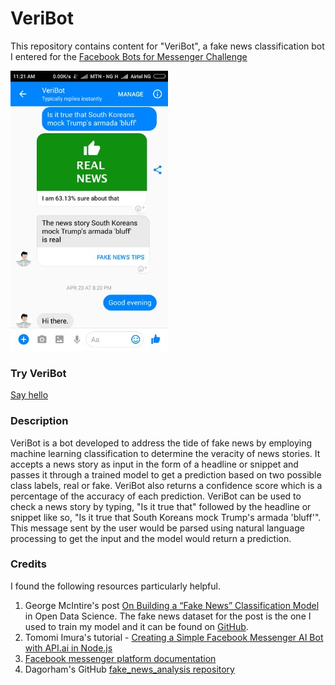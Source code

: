 VeriBot
======
This repository contains content for "VeriBot", a fake news classification bot I entered for the [Facebook Bots for Messenger Challenge]( https://messengerchallenge.splashthat.com/)

![VeriBot](screenshots/real.jpg "Real or Fake News")

### Try VeriBot
<a href="http://m.me/veribot" target="_blank">Say hello</a>

### Description
VeriBot is a bot developed to address the tide of fake news by employing machine learning classification to determine the veracity of news stories.
It accepts a news story as input in the form of a headline or snippet and passes it through a trained model to get a prediction based on two possible class labels, real or fake. VeriBot also returns a confidence score which is a percentage of the accuracy of each prediction.
VeriBot can be used to check a news story by typing, "Is it true that" followed by the headline or snippet like so, "Is it true that South Koreans mock Trump's armada 'bluff'". This message sent by the user would be parsed using natural language processing to get the input and the model would return a prediction.

### Credits
I found the following resources particularly helpful.
1. George McIntire's post 
[On Building a “Fake News” Classification Model](https://opendatascience.com/blog/how-to-build-a-fake-news-classification-model) in Open Data Science.
The fake news dataset for the post is the one I used to train my model and it can be found on [GitHub](https://github.com/GeorgeMcIntire/fake_real_news_dataset).
2. Tomomi Imura's tutorial - [Creating a Simple Facebook Messenger AI Bot with API.ai in Node.js](http://www.girliemac.com/blog/2017/01/06/facebook-apiai-bot-nodejs/)
3. [Facebook messenger platform documentation](https://developers.facebook.com/docs/messenger-platform)
4. Dagorham's GitHub [fake_news_analysis repository](https://github.com/dagorham/fake_news_analysis)